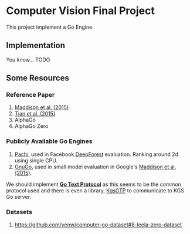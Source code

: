# Computer Vision Final Project

This project implement a Go Engine.

## Implementation

You know... TODO

## Some Resources

### Reference Paper

1. [Maddison et al. (2015)](http://www.cs.toronto.edu/~cmaddis/pubs/deepgo.pdf)
2. [Tian et al. (2015)](https://arxiv.org/pdf/1511.06410.pdf)
3. AlphaGo
4. AlphaGo Zero

### Publicly Available Go Engines

1. [Pachi](http://pachi.or.cz/), used in Facebook [DeepForest](https://arxiv.org/pdf/1511.06410.pdf) evaluation. Ranking around 2d using single CPU.
2. [GnuGo](https://www.gnu.org/software/gnugo/), used in small model evaluation in Google's [Maddison et al. (2015)](http://www.cs.toronto.edu/~cmaddis/pubs/deepgo.pdf). 

We should implement [**Go Text Protocol**](http://www.lysator.liu.se/~gunnar/gtp/) as this seems to be the common protocol used and there is even a library, [KgsGTP](http://www.gokgs.com/download.jsp) to communicate to KGS Go server.

### Datasets

1. https://github.com/yenw/computer-go-dataset#8-leela-zero-dataset